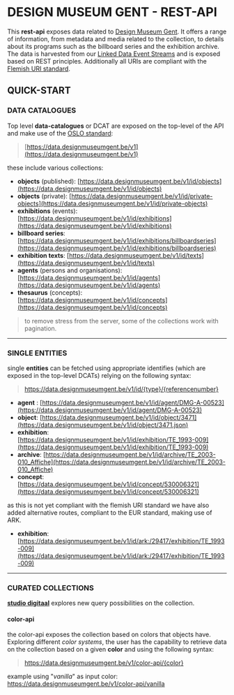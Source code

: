 # DESIGN MUSEUM GENT - REST-API
This **rest-api** exposes data related to [Design Museum Gent](https://data.designmuseumgent.be).  It offers a range of information, from metadata and media related to the collection, to details about its programs such as the billboard series and the exhibition archive. The data is harvested from our [Linked Data Event Streams](https://apidg.gent.be/opendata/adlib2eventstream/v1/) and is exposed based on REST principles. Additionally all URIs are compliant with the [Flemish URI standard](https://joinup.ec.europa.eu/collection/semic-support-centre/document/uri-standard-guidelines-flemish-government). 

## QUICK-START

### DATA CATALOGUES
Top level **data-catalogues** or DCAT are exposed on the top-level of the API and make use of the [OSLO standard](https://joinup.ec.europa.eu/collection/oslo-open-standards-local-administrations-flanders): 
>[https://data.designmuseumgent.be/v1](https://data.designmuseumgent.be/v1)

these include various collections: 
* **objects** (published): [https://data.designmuseumgent.be/v1/id/objects](https://data.designmuseumgent.be/v1/id/objects)
* **objects** (private): [https://data.designmuseumgent.be/v1/id/private-objects](https://data.designmuseumgent.be/v1/id/private-objects)
* **exhibitions** (events): [https://data.designmuseumgent.be/v1/id/exhibitions](https://data.designmuseumgent.be/v1/id/exhibitions)
* **billboard series**: [https://data.designmuseumgent.be/v1/id/exhibitions/billboardseries](https://data.designmuseumgent.be/v1/id/exhibitions/billboardseries)
* **exhibition texts**: [https://data.designmuseumgent.be/v1/id/texts](https://data.designmuseumgent.be/v1/id/texts)
* **agents** (persons and organisations): [https://data.designmuseumgent.be/v1/id/agents](https://data.designmuseumgent.be/v1/id/agents)
* **thesaurus** (concepts): [https://data.designmuseumgent.be/v1/id/concepts](https://data.designmuseumgent.be/v1/id/concepts)
> to remove stress from the server, some of the collections work with pagination.

____

### SINGLE ENTITIES

single **entities** can be fetched using appropriate identifies (which are exposed in the top-level DCATs) relying on the following syntax: 
> https://data.designmuseumgent.be/v1/id/{type}/{referencenumber}

* **agent** : [https://data.designmuseumgent.be/v1/id/agent/DMG-A-00523](https://data.designmuseumgent.be/v1/id/agent/DMG-A-00523)
* **object**: [https://data.designmuseumgent.be/v1/id/object/3471](https://data.designmuseumgent.be/v1/id/object/3471.json)
* **exhibition**: [https://data.designmuseumgent.be/v1/id/exhibition/TE_1993-009](https://data.designmuseumgent.be/v1/id/exhibition/TE_1993-009)
* **archive**: [https://data.designmuseumgent.be/v1/id/archive/TE_2003-010_Affiche](https://data.designmuseumgent.be/v1/id/archive/TE_2003-010_Affiche)
* **concept**: [https://data.designmuseumgent.be/v1/id/concept/530006321](https://data.designmuseumgent.be/v1/id/concept/530006321)

as this is not yet compliant with the flemish URI standard we have also added alternative routes, compliant to the EUR standard, making use of ARK. 
* **exhibition**: [https://data.designmuseumgent.be/v1/id/ark:/29417/exhibition/TE_1993-009](https://data.designmuseumgent.be/v1/id/ark:/29417/exhibition/TE_1993-009)

____ 

### CURATED COLLECTIONS
**[studio digitaal](https://digitaal.designmuseumgent.be)** explores new query possibilities on the collection.

#### color-api
the color-api exposes the collection based on colors that objects have. Exploring different _color systems_, the user has the capability to retrieve data on the collection based on a given **color** and using the following syntax:
> https://data.designmuseumgent.be/v1/color-api/{color} 

example using "_vanilla_" as input color: https://data.designmuseumgent.be/v1/color-api/vanilla